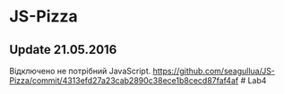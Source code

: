 # JS-Pizza

## Update 21.05.2016
Відключено не потрібний JavaScript. https://github.com/seagullua/JS-Pizza/commit/4313efd27a23cab2890c38ece1b8cecd87faf4af
#   L a b 4  
 